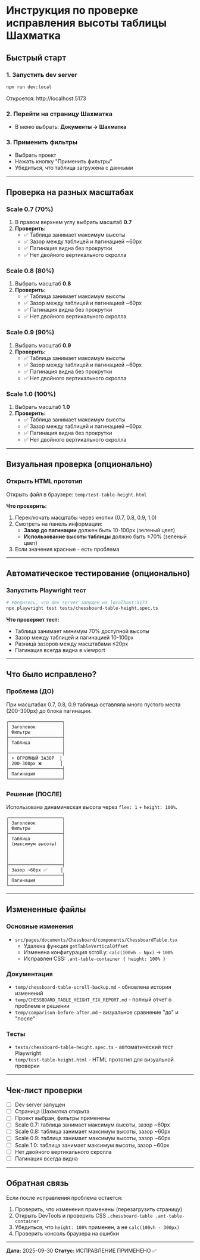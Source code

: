 # Инструкция по проверке исправления высоты таблицы Шахматка

## Быстрый старт

### 1. Запустить dev server
```bash
npm run dev:local
```
Откроется: http://localhost:5173

### 2. Перейти на страницу Шахматка
- В меню выбрать: **Документы → Шахматка**

### 3. Применить фильтры
- Выбрать проект
- Нажать кнопку "Применить фильтры"
- Убедиться, что таблица загружена с данными

---

## Проверка на разных масштабах

### Scale 0.7 (70%)
1. В правом верхнем углу выбрать масштаб **0.7**
2. **Проверить:**
   - ✅ Таблица занимает максимум высоты
   - ✅ Зазор между таблицей и пагинацией ~60px
   - ✅ Пагинация видна без прокрутки
   - ✅ Нет двойного вертикального скролла

### Scale 0.8 (80%)
1. Выбрать масштаб **0.8**
2. **Проверить:**
   - ✅ Таблица занимает максимум высоты
   - ✅ Зазор между таблицей и пагинацией ~60px
   - ✅ Пагинация видна без прокрутки
   - ✅ Нет двойного вертикального скролла

### Scale 0.9 (90%)
1. Выбрать масштаб **0.9**
2. **Проверить:**
   - ✅ Таблица занимает максимум высоты
   - ✅ Зазор между таблицей и пагинацией ~60px
   - ✅ Пагинация видна без прокрутки
   - ✅ Нет двойного вертикального скролла

### Scale 1.0 (100%)
1. Выбрать масштаб **1.0**
2. **Проверить:**
   - ✅ Таблица занимает максимум высоты
   - ✅ Зазор между таблицей и пагинацией ~60px
   - ✅ Пагинация видна без прокрутки
   - ✅ Нет двойного вертикального скролла

---

## Визуальная проверка (опционально)

### Открыть HTML прототип
Открыть файл в браузере: `temp/test-table-height.html`

**Что проверить:**
1. Переключать масштабы через кнопки (0.7, 0.8, 0.9, 1.0)
2. Смотреть на панель информации:
   - **Зазор до пагинации** должен быть 10-100px (зеленый цвет)
   - **Использование высоты таблицы** должно быть ≥70% (зеленый цвет)
3. Если значения красные - есть проблема

---

## Автоматическое тестирование (опционально)

### Запустить Playwright тест
```bash
# Убедитесь, что dev server запущен на localhost:5173
npx playwright test tests/chessboard-table-height.spec.ts
```

**Что проверяет тест:**
- Таблица занимает минимум 70% доступной высоты
- Зазор между таблицей и пагинацией 10-100px
- Разница зазоров между масштабами ≤20px
- Пагинация всегда видна в viewport

---

## Что было исправлено?

### Проблема (ДО)
При масштабах 0.7, 0.8, 0.9 таблица оставляла много пустого места (200-300px) до блока пагинации.

```
┌────────────────────┐
│ Заголовок          │
│ Фильтры            │
├────────────────────┤
│ Таблица            │
│                    │
├────────────────────┤
│ ⬇️ ОГРОМНЫЙ ЗАЗОР  │
│ 200-300px ❌       │
├────────────────────┤
│ Пагинация          │
└────────────────────┘
```

### Решение (ПОСЛЕ)
Использована динамическая высота через `flex: 1` + `height: 100%`.

```
┌────────────────────┐
│ Заголовок          │
│ Фильтры            │
├────────────────────┤
│ Таблица            │
│ (максимум высоты)  │
│                    │
│                    │
│                    │
├────────────────────┤
│ Зазор ~60px ✅     │
├────────────────────┤
│ Пагинация          │
└────────────────────┘
```

---

## Измененные файлы

### Основные изменения
- `src/pages/documents/Chessboard/components/ChessboardTable.tsx`
  - Удалена функция `getTableVerticalOffset`
  - Изменена конфигурация scroll.y: `calc(100vh - Npx)` → `100%`
  - Исправлен CSS: `.ant-table-container { height: 100% }`

### Документация
- `temp/chessboard-table-scroll-backup.md` - обновлена история изменений
- `temp/CHESSBOARD_TABLE_HEIGHT_FIX_REPORT.md` - полный отчет о проблеме и решении
- `temp/comparison-before-after.md` - визуальное сравнение "до" и "после"

### Тесты
- `tests/chessboard-table-height.spec.ts` - автоматический тест Playwright
- `temp/test-table-height.html` - HTML прототип для визуальной проверки

---

## Чек-лист проверки

- [ ] Dev server запущен
- [ ] Страница Шахматка открыта
- [ ] Проект выбран, фильтры применены
- [ ] Scale 0.7: таблица занимает максимум высоты, зазор ~60px
- [ ] Scale 0.8: таблица занимает максимум высоты, зазор ~60px
- [ ] Scale 0.9: таблица занимает максимум высоты, зазор ~60px
- [ ] Scale 1.0: таблица занимает максимум высоты, зазор ~60px
- [ ] Нет двойного вертикального скролла
- [ ] Пагинация всегда видна

---

## Обратная связь

Если после исправления проблема остается:
1. Проверить, что изменения применены (перезагрузить страницу)
2. Открыть DevTools и проверить CSS `.chessboard-table .ant-table-container`
3. Убедиться, что `height: 100%` применен, а не `calc(100vh - 300px)`
4. Проверить консоль браузера на ошибки

---

**Дата:** 2025-09-30
**Статус:** ИСПРАВЛЕНИЕ ПРИМЕНЕНО ✅